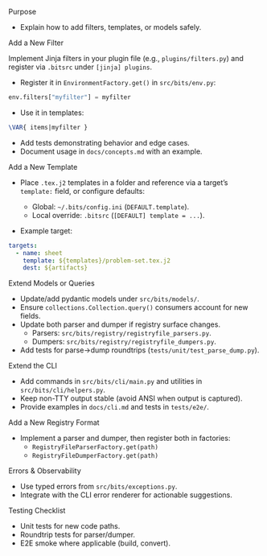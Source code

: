 Purpose

- Explain how to add filters, templates, or models safely.

Add a New Filter

  Implement Jinja filters in your plugin file (e.g., `plugins/filters.py`) and register via `.bitsrc` under `[jinja] plugins`.
- Register it in `EnvironmentFactory.get()` in `src/bits/env.py`:

```python
env.filters["myfilter"] = myfilter
```

- Use it in templates:

```latex
\VAR{ items|myfilter }
```

- Add tests demonstrating behavior and edge cases.
- Document usage in `docs/concepts.md` with an example.

Add a New Template

- Place `.tex.j2` templates in a folder and reference via a target’s
  `template:` field, or configure defaults:
  - Global: `~/.bits/config.ini` (`DEFAULT.template`).
  - Local override: `.bitsrc` (`[DEFAULT] template = ...`).

- Example target:

```yaml
targets:
  - name: sheet
    template: ${templates}/problem-set.tex.j2
    dest: ${artifacts}
```

Extend Models or Queries

- Update/add pydantic models under `src/bits/models/`.
- Ensure `collections.Collection.query()` consumers account for new fields.
- Update both parser and dumper if registry surface changes.
  - Parsers: `src/bits/registry/registryfile_parsers.py`.
  - Dumpers: `src/bits/registry/registryfile_dumpers.py`.
- Add tests for parse→dump roundtrips (`tests/unit/test_parse_dump.py`).

Extend the CLI

- Add commands in `src/bits/cli/main.py` and utilities in
  `src/bits/cli/helpers.py`.
- Keep non-TTY output stable (avoid ANSI when output is captured).
- Provide examples in `docs/cli.md` and tests in `tests/e2e/`.

Add a New Registry Format

- Implement a parser and dumper, then register both in factories:
  - `RegistryFileParserFactory.get(path)`
  - `RegistryFileDumperFactory.get(path)`

Errors & Observability

- Use typed errors from `src/bits/exceptions.py`.
- Integrate with the CLI error renderer for actionable suggestions.

Testing Checklist

- Unit tests for new code paths.
- Roundtrip tests for parser/dumper.
- E2E smoke where applicable (build, convert).
